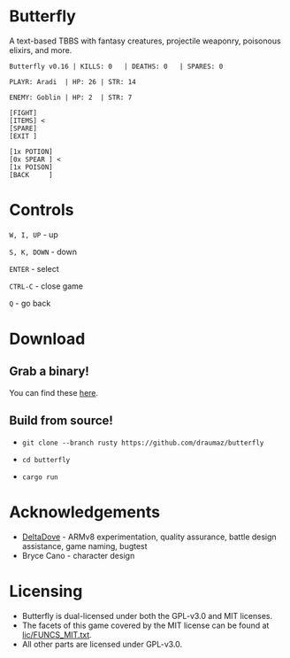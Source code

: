 # Butterfly
A text-based TBBS with fantasy creatures, projectile weaponry, poisonous elixirs, and more.

```
Butterfly v0.16 | KILLS: 0   | DEATHS: 0   | SPARES: 0

PLAYR: Aradi  | HP: 26 | STR: 14

ENEMY: Goblin | HP: 2  | STR: 7

[FIGHT]
[ITEMS] <
[SPARE]
[EXIT ]

[1x POTION]
[0x SPEAR ] <
[1x POISON]
[BACK     ]
```

# Controls

```W, I, UP``` - up

```S, K, DOWN``` - down

```ENTER``` - select

```CTRL-C``` - close game

```Q``` - go back

# Download

## Grab a binary!
You can find these <a href="https://github.com/draumaz/butterfly/releases/latest">here</a>.

## Build from source!

- ```git clone --branch rusty https://github.com/draumaz/butterfly```

- ```cd butterfly```

- ```cargo run```

# Acknowledgements

- <a href="https://github.com/DeltaDove">DeltaDove</a> - ARMv8 experimentation, quality assurance, battle design assistance, game naming, bugtest
- Bryce Cano - character design

# Licensing

- Butterfly is dual-licensed under both the GPL-v3.0 and MIT licenses.
- The facets of this game covered by the MIT license can be found at <a href="https://github.com/draumaz/butterfly/blob/rusty/lic/FUNCS_MIT.txt">lic/FUNCS_MIT.txt</a>. 
- All other parts are licensed under GPL-v3.0.
